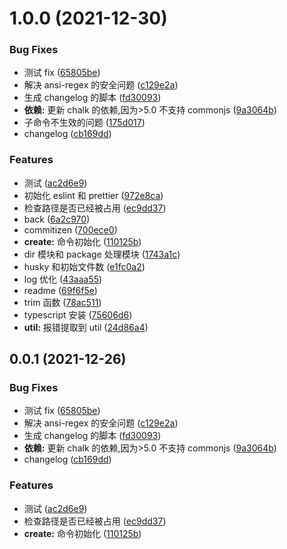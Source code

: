 # 1.0.0 (2021-12-30)

### Bug Fixes

- 测试 fix ([65805be](https://github.com/sklme/typescript-scaffold/commit/65805be97105f76aedc3f88144835ea3c2ea7ab2))
- 解决 ansi-regex 的安全问题 ([c129e2a](https://github.com/sklme/typescript-scaffold/commit/c129e2ab79668932e3f666baf71d3fe4dcd36554))
- 生成 changelog 的脚本 ([fd30093](https://github.com/sklme/typescript-scaffold/commit/fd3009362d5375e14a419f2c8a3ed3d28b9858d6))
- **依赖:** 更新 chalk 的依赖,因为>5.0 不支持 commonjs ([9a3064b](https://github.com/sklme/typescript-scaffold/commit/9a3064b4c9b47534f354bacf0af49253145d91f5))
- 子命令不生效的问题 ([175d017](https://github.com/sklme/typescript-scaffold/commit/175d01759e4db2b135ff2d6a686e4ab96a4efae5))
- changelog ([cb169dd](https://github.com/sklme/typescript-scaffold/commit/cb169dd0a4dc016de9538ad8931463c3cc65d8bb))

### Features

- 测试 ([ac2d6e9](https://github.com/sklme/typescript-scaffold/commit/ac2d6e95c772aceb1e2e9c49f0b0f49750d74188))
- 初始化 eslint 和 prettier ([972e8ca](https://github.com/sklme/typescript-scaffold/commit/972e8caa57f7e416d7def9022cfae3387bac57c3))
- 检查路径是否已经被占用 ([ec9dd37](https://github.com/sklme/typescript-scaffold/commit/ec9dd3775e9e52775afe534e2ad9c1b6cbd20117))
- back ([6a2c970](https://github.com/sklme/typescript-scaffold/commit/6a2c9708b078b09cbad2a96ba4a0558f06322854))
- commitizen ([700ece0](https://github.com/sklme/typescript-scaffold/commit/700ece03872f631ad28f9f94b1a8b26d094157f8))
- **create:** 命令初始化 ([110125b](https://github.com/sklme/typescript-scaffold/commit/110125b2274ba8d648220719c515ff884adf2979))
- dir 模块和 package 处理模块 ([1743a1c](https://github.com/sklme/typescript-scaffold/commit/1743a1ca98665568020af1cdee96904dbb3b9020))
- husky 和初始文件数 ([e1fc0a2](https://github.com/sklme/typescript-scaffold/commit/e1fc0a2fa59db66fa9dd3a19510587658a286402))
- log 优化 ([43aaa55](https://github.com/sklme/typescript-scaffold/commit/43aaa55dc5dbf577d460a7e961dee6f2cf8219d6))
- readme ([69f6f5e](https://github.com/sklme/typescript-scaffold/commit/69f6f5e13dd46f88b4afb14aaca632ee958ddd49))
- trim 函数 ([78ac511](https://github.com/sklme/typescript-scaffold/commit/78ac511eeab21b61cb1e275b805d178ed44e1491))
- typescript 安装 ([75606d6](https://github.com/sklme/typescript-scaffold/commit/75606d6dbf29c810ac6f5b7b8d50f48f4096ac15))
- **util:** 报错提取到 util ([24d86a4](https://github.com/sklme/typescript-scaffold/commit/24d86a41b98eaf35c0f4c2b9e771989329256cc4))

## 0.0.1 (2021-12-26)

### Bug Fixes

- 测试 fix ([65805be](https://github.com/sklthegoodman/typescript-scaffold/commit/65805be97105f76aedc3f88144835ea3c2ea7ab2))
- 解决 ansi-regex 的安全问题 ([c129e2a](https://github.com/sklthegoodman/typescript-scaffold/commit/c129e2ab79668932e3f666baf71d3fe4dcd36554))
- 生成 changelog 的脚本 ([fd30093](https://github.com/sklthegoodman/typescript-scaffold/commit/fd3009362d5375e14a419f2c8a3ed3d28b9858d6))
- **依赖:** 更新 chalk 的依赖,因为>5.0 不支持 commonjs ([9a3064b](https://github.com/sklthegoodman/typescript-scaffold/commit/9a3064b4c9b47534f354bacf0af49253145d91f5))
- changelog ([cb169dd](https://github.com/sklthegoodman/typescript-scaffold/commit/cb169dd0a4dc016de9538ad8931463c3cc65d8bb))

### Features

- 测试 ([ac2d6e9](https://github.com/sklthegoodman/typescript-scaffold/commit/ac2d6e95c772aceb1e2e9c49f0b0f49750d74188))
- 检查路径是否已经被占用 ([ec9dd37](https://github.com/sklthegoodman/typescript-scaffold/commit/ec9dd3775e9e52775afe534e2ad9c1b6cbd20117))
- **create:** 命令初始化 ([110125b](https://github.com/sklthegoodman/typescript-scaffold/commit/110125b2274ba8d648220719c515ff884adf2979))
